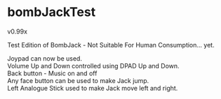 # bombJackTest

v0.99x

Test Edition of BombJack - Not Suitable For Human Consumption... yet.

Joypad can now be used.<br/>
Volume Up and Down controlled using DPAD Up and Down.<br/>
Back button - Music on and off<br/>
Any face button can be used to make Jack jump.<br/>
Left Analogue Stick used to make Jack move left and right.
